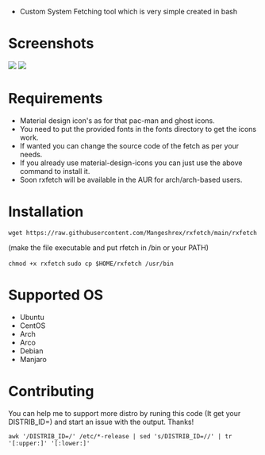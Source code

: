 
- Custom System Fetching tool which is very simple created in bash

# Screenshots
<img src="https://raw.githubusercontent.com/Mangeshrex/rfetch/main/screenshots/void2.png">
<img src="https://github.com/ProbablyNotLime/rxfetch/blob/8f64642488da76b19c9a925cbebf833202e36661/Screenshot%20from%202021-06-17%2021-01-43.png">


# Requirements 
- Material design icon's as for that pac-man and ghost icons. 
- You need to put the provided fonts in the fonts directory to get the icons work. 
- If wanted you can change the source code of the fetch as per your needs. 
- If you already use material-design-icons you can just use the above command to install it.  
- Soon rxfetch will be available in the AUR for arch/arch-based users. 

# Installation 

 ```
 wget https://raw.githubusercontent.com/Mangeshrex/rxfetch/main/rxfetch
 ```

 (make the file executable and put rfetch in /bin or your PATH)

 ```chmod +x rxfetch```
 ```sudo cp $HOME/rxfetch /usr/bin ```

# Supported OS
- Ubuntu
- CentOS
- Arch
- Arco
- Debian
- Manjaro

# Contributing

You can help me to support more distro by runing this code (It get your DISTRIB_ID=) and start an issue with the output. Thanks!

```awk '/DISTRIB_ID=/' /etc/*-release | sed 's/DISTRIB_ID=//' | tr '[:upper:]' '[:lower:]'```
